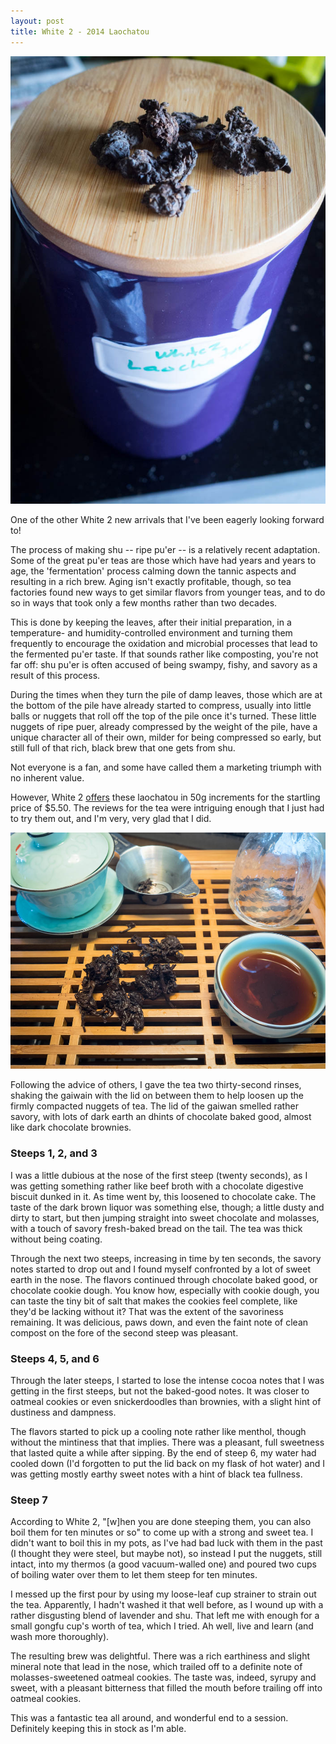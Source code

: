 ```yaml
---
layout: post
title: White 2 - 2014 Laochatou
---
```


![Delicious little tea nuggets](/assets/tasting/white2-laochatou1.jpg)

One of the other White 2 new arrivals that I've been eagerly looking forward to!

The process of making shu -- ripe pu'er -- is a relatively recent adaptation.  Some of the great pu'er teas are those which have had years and years to age, the 'fermentation' process calming down the tannic aspects and resulting in a rich brew.  Aging isn't exactly profitable, though, so tea factories found new ways to get similar flavors from younger teas, and to do so in ways that took only a few months rather than two decades.

This is done by keeping the leaves, after their initial preparation, in a temperature- and humidity-controlled environment and turning them frequently to encourage the oxidation and microbial processes that lead to the fermented pu'er taste.  If that sounds rather like composting, you're not far off: shu pu'er is often accused of being swampy, fishy, and savory as a result of this process.

During the times when they turn the pile of damp leaves, those which are at the bottom of the pile have already started to compress, usually into little balls or nuggets that roll off the top of the pile once it's turned.  These little nuggets of ripe puer, already compressed by the weight of the pile, have a unique character all of their own, milder for being compressed so early, but still full of that rich, black brew that one gets from shu.

Not everyone is a fan, and some have called them a marketing triumph with no inherent value.

However, White 2 [offers](www.white2tea.com/tea-shop/2014-laochatou-ripe-puerh-tea/) these laochatou in 50g increments for the startling price of $5.50.  The reviews for the tea were intriguing enough that I just had to try them out, and I'm very, very glad that I did.

![Little changed after steeping](/assets/tasting/white2-laochatou2.jpg)

Following the advice of others, I gave the tea two thirty-second rinses, shaking the gaiwain with the lid on between them to help loosen up the firmly compacted nuggets of tea.  The lid of the gaiwan smelled rather savory, with lots of dark earth an dhints of chocolate baked good, almost like dark chocolate brownies.

### Steeps 1, 2, and 3

I was a little dubious at the nose of the first steep (twenty seconds), as I was getting something rather like beef broth with a chocolate digestive biscuit dunked in it.  As time went by, this loosened to chocolate cake.  The taste of the dark brown liquor was something else, though; a little dusty and dirty to start, but then jumping straight into sweet chocolate and molasses, with a touch of savory fresh-baked bread on the tail.  The tea was thick without being coating.

Through the next two steeps, increasing in time by ten seconds, the savory notes started to drop out and I found myself confronted by a lot of sweet earth in the nose.  The flavors continued through chocolate baked good, or chocolate cookie dough.  You know how, especially with cookie dough, you can taste the tiny bit of salt that makes the cookies feel complete, like they'd be lacking without it?  That was the extent of the savoriness remaining.  It was delicious, paws down, and even the faint note of clean compost on the fore of the second steep was pleasant.

### Steeps 4, 5, and 6

Through the later steeps, I started to lose the intense cocoa notes that I was getting in the first steeps, but not the baked-good notes.  It was closer to oatmeal cookies or even snickerdoodles than brownies, with a slight hint of dustiness and dampness.

The flavors started to pick up a cooling note rather like menthol, though without the mintiness that that implies.  There was a pleasant, full sweetness that lasted quite a while after sipping.  By the end of steep 6, my water had cooled down (I'd forgotten to put the lid back on my flask of hot water) and I was getting mostly earthy sweet notes with a hint of black tea fullness.

### Steep 7

According to White 2, "[w]hen you are done steeping them, you can also boil them for ten minutes or so" to come up with a strong and sweet tea.  I didn't want to boil this in my pots, as I've had bad luck with them in the past (I thought they were steel, but maybe not), so instead I put the nuggets, still intact, into my thermos (a good vacuum-walled one) and poured two cups of boiling water over them to let them steep for ten minutes.

I messed up the first pour by using my loose-leaf cup strainer to strain out the tea.  Apparently, I hadn't washed it that well before, as I wound up with a rather disgusting blend of lavender and shu.  That left me with enough for a small gongfu cup's worth of tea, which I tried.  Ah well, live and learn (and wash more thoroughly).

The resulting brew was delightful.  There was a rich earthiness and slight mineral note that lead in the nose, which trailed off to a definite note of molasses-sweetened oatmeal cookies.  The taste was, indeed, syrupy and sweet, with a pleasant bitterness that filled the mouth before trailing off into oatmeal cookies.

This was a fantastic tea all around, and wonderful end to a session.  Definitely keeping this in stock as I'm able.

